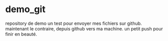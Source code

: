 # demo_git
repository  de demo
un test pour envoyer mes fichiers sur github.
maintenant le contraire, depuis github vers ma machine.
un petit push pour finir en beauté.
